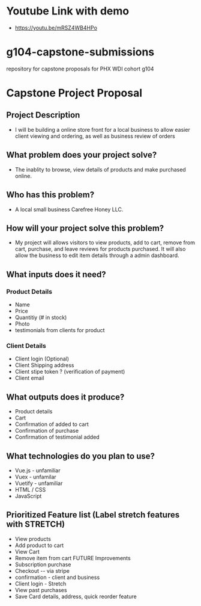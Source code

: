 # Youtube Link with demo
* https://youtu.be/mRSZ4WB4HPo
# g104-capstone-submissions
repository for capstone proposals for PHX WDI cohort g104

# Capstone Project Proposal

## Project Description
* I will be building a online store front for a local business to allow easier client viewing and ordering, as well as business review of orders


## What problem does your project solve?
* The inablity to browse, view details of products and make purchased online. 

## Who has this problem?
* A local small business Carefree Honey LLC. 


## How will your project solve this problem?
* My project will allows visitors to view products, add to cart, remove from cart, purchase, and leave reviews for products purchased. It will also allow the business to edit item details through a admin dashboard. 

## What inputs does it need?
### Product Details 
* Name
* Price
* Quantitiy (# in stock)
* Photo 
* testimonials from clients for product 
### Client Details
* Client login (Optional) 
* Client Shipping address
* Client stipe token ? (verification of payment)
* Client email


## What outputs does it produce?
* Product details 
* Cart 
* Confirmation of added to cart
* Confirmation of purchase 
* Confirmation of testimonial added 


## What technologies do you plan to use?
* Vue.js - unfamiliar
* Vuex - unfamilar 
* Vuetify - unfamiliar 
* HTML / CSS
* JavaScript 

## Prioritized Feature list (Label stretch features with STRETCH)

* View products
* Add product to cart
* View Cart
* Remove item from cart
FUTURE Improvements
* Subscription purchase 
* Checkout -- via stripe
* confirmation - client and business
* Client login - Stretch 
* View past purchases
* Save Card details, address, quick reorder feature
